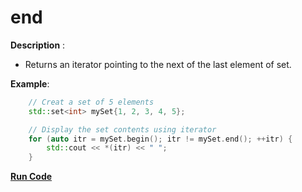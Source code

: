 # end

**Description** : 
- Returns an iterator pointing to the next of the last element of set.
				
**Example**:
```cpp
	// Creat a set of 5 elements
	std::set<int> mySet{1, 2, 3, 4, 5};

	// Display the set contents using iterator
	for (auto itr = mySet.begin(); itr != mySet.end(); ++itr) {
		std::cout << *(itr) << " ";
	}
```
**[Run Code](https://rextester.com/ITSECO5626)**
